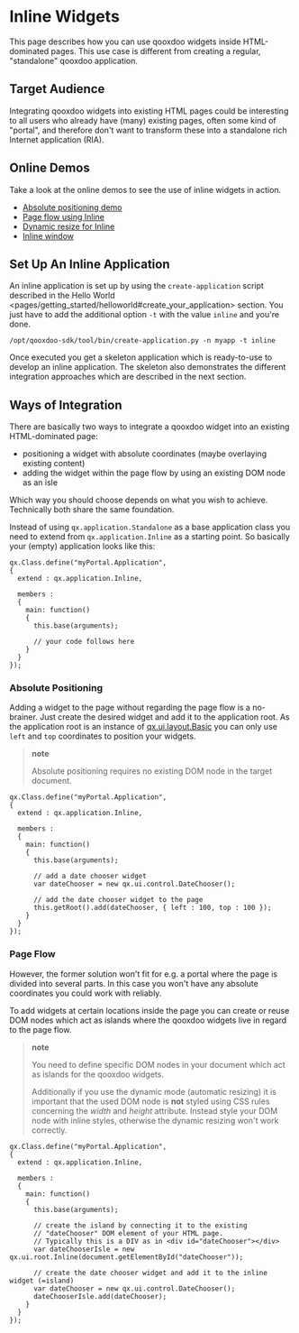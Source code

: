 Inline Widgets
==============

This page describes how you can use qooxdoo widgets inside HTML-dominated pages. This use case is different from creating a regular, "standalone" qooxdoo application.

Target Audience
---------------

Integrating qooxdoo widgets into existing HTML pages could be interesting to all users who already have (many) existing pages, often some kind of "portal", and therefore don't want to transform these into a standalone rich Internet application (RIA).

Online Demos
------------

Take a look at the online demos to see the use of inline widgets in action.

-   [Absolute positioning demo](http://demo.qooxdoo.org/%{version}/demobrowser/demo/root/Page.html)
-   [Page flow using Inline](http://demo.qooxdoo.org/%{version}/demobrowser/demo/root/Inline.html)
-   [Dynamic resize for Inline](http://demo.qooxdoo.org/%{version}/demobrowser/demo/root/Inline_Dynamic_Resize.html)
-   [Inline window](http://demo.qooxdoo.org/%{version}/demobrowser/demo/root/Inline_Window.html)

Set Up An Inline Application
----------------------------

An inline application is set up by using the `create-application` script described in the Hello World \<pages/getting\_started/helloworld\#create\_your\_application\> section. You just have to add the additional option `-t` with the value `inline` and you're done.

    /opt/qooxdoo-sdk/tool/bin/create-application.py -n myapp -t inline

Once executed you get a skeleton application which is ready-to-use to develop an inline application. The skeleton also demonstrates the different integration approaches which are described in the next section.

Ways of Integration
-------------------

There are basically two ways to integrate a qooxdoo widget into an existing HTML-dominated page:

-   positioning a widget with absolute coordinates (maybe overlaying existing content)
-   adding the widget within the page flow by using an existing DOM node as an isle

Which way you should choose depends on what you wish to achieve. Technically both share the same foundation.

Instead of using `qx.application.Standalone` as a base application class you need to extend from `qx.application.Inline` as a starting point. So basically your (empty) application looks like this:

    qx.Class.define("myPortal.Application",
    {
      extend : qx.application.Inline,

      members :
      {
        main: function()
        {
          this.base(arguments);

          // your code follows here
        }
      }
    });

### Absolute Positioning

Adding a widget to the page without regarding the page flow is a no-brainer. Just create the desired widget and add it to the application root. As the application root is an instance of [qx.ui.layout.Basic](http://demo.qooxdoo.org/%{version}/apiviewer/#qx.ui.layout.Basic) you can only use `left` and `top` coordinates to position your widgets.

> **note**
>
> Absolute positioning requires no existing DOM node in the target document.

    qx.Class.define("myPortal.Application",
    {
      extend : qx.application.Inline,

      members :
      {
        main: function()
        {
          this.base(arguments);

          // add a date chooser widget
          var dateChooser = new qx.ui.control.DateChooser();

          // add the date chooser widget to the page
          this.getRoot().add(dateChooser, { left : 100, top : 100 });
        }
      }
    });

### Page Flow

However, the former solution won't fit for e.g. a portal where the page is divided into several parts. In this case you won't have any absolute coordinates you could work with reliably.

To add widgets at certain locations inside the page you can create or reuse DOM nodes which act as islands where the qooxdoo widgets live in regard to the page flow.

> **note**
>
> You need to define specific DOM nodes in your document which act as islands for the qooxdoo widgets.
>
> Additionally if you use the dynamic mode (automatic resizing) it is important that the used DOM node is **not** styled using CSS rules concerning the *width* and *height* attribute. Instead style your DOM node with inline styles, otherwise the dynamic resizing won't work correctly.

    qx.Class.define("myPortal.Application",
    {
      extend : qx.application.Inline,

      members :
      {
        main: function()
        {
          this.base(arguments);

          // create the island by connecting it to the existing
          // "dateChooser" DOM element of your HTML page.
          // Typically this is a DIV as in <div id="dateChooser"></div>
          var dateChooserIsle = new qx.ui.root.Inline(document.getElementById("dateChooser"));

          // create the date chooser widget and add it to the inline widget (=island)
          var dateChooser = new qx.ui.control.DateChooser();
          dateChooserIsle.add(dateChooser);
        }
      }
    });
